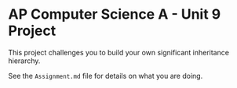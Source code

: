 # AP Computer Science A - Unit 9 Project

This project challenges you to build your own significant inheritance hierarchy.

See the `Assignment.md` file for details on what you are doing.